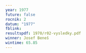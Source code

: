 ```yaml
---
year: 1977
future: false
rocnik: 2
datum: "1977"
fblink: 
resultspdf: 1970/r02-vysledky.pdf
winner: Josef Beneš
wintime: 65.85
---
```


